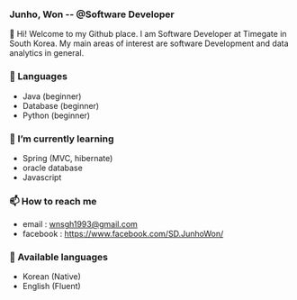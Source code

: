 ### Junho, Won -- @Software Developer
👋   Hi! Welcome to my Github place. I am Software Developer at Timegate in South Korea. 
My main areas of interest are software Development and data analytics in general.

### 🔭   Languages
- Java (beginner)
- Database (beginner)
- Python (beginner)

### 🌱   I’m currently learning
- Spring (MVC, hibernate)
- oracle database
- Javascript

### 📫   How to reach me
- email : wnsgh1993@gmail.com
- facebook : https://www.facebook.com/SD.JunhoWon/

### 💬  Available languages 
- Korean (Native)
- English (Fluent)


<!--
**junjunwon/junjunwon** is a ✨ _special_ ✨ repository because its `README.md` (this file) appears on your GitHub profile.

Here are some ideas to get you started:

- 🔭 I’m currently working on ...
- 🌱 I’m currently learning ...
- 👯 I’m looking to collaborate on ...
- 🤔 I’m looking for help with ...
- 💬 Ask me about ...
- 📫 How to reach me: ...
- 😄 Pronouns: ...
- ⚡ Fun fact: ...
-->
